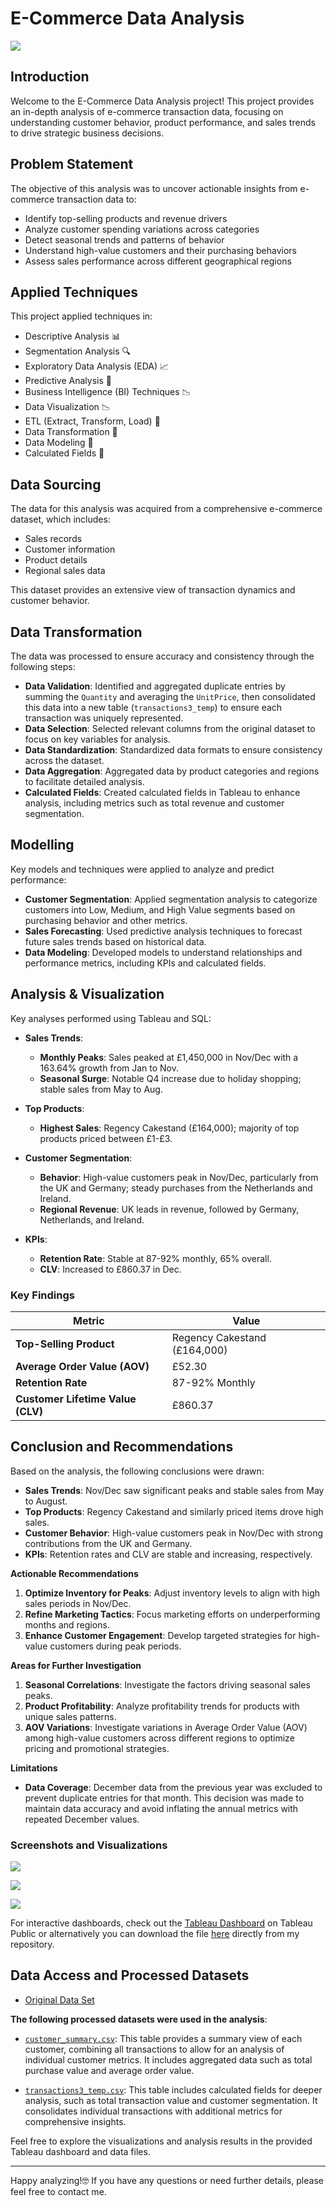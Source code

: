 # E-Commerce Data Analysis

![](Intro_Image.png) 

## Introduction
Welcome to the E-Commerce Data Analysis project! This project provides an in-depth analysis of e-commerce transaction data, focusing on understanding customer behavior, product performance, and sales trends to drive strategic business decisions.

## Problem Statement
The objective of this analysis was to uncover actionable insights from e-commerce transaction data to:
- Identify top-selling products and revenue drivers
- Analyze customer spending variations across categories
- Detect seasonal trends and patterns of behavior
- Understand high-value customers and their purchasing behaviors
- Assess sales performance across different geographical regions

## Applied Techniques
This project applied techniques in:
- Descriptive Analysis 📊
- Segmentation Analysis 🔍
- Exploratory Data Analysis (EDA) 📈
- Predictive Analysis 🔮
- Business Intelligence (BI) Techniques 📉
- Data Visualization 📉
- ETL (Extract, Transform, Load) 🔄
- Data Transformation 🔧
- Data Modeling 📐
- Calculated Fields 🔢

## Data Sourcing
The data for this analysis was acquired from a comprehensive e-commerce dataset, which includes:
- Sales records
- Customer information
- Product details
- Regional sales data

This dataset provides an extensive view of transaction dynamics and customer behavior.

## Data Transformation
The data was processed to ensure accuracy and consistency through the following steps:
- **Data Validation**: Identified and aggregated duplicate entries by summing the `Quantity` and averaging the `UnitPrice`, then consolidated this data into a new table (`transactions3_temp`) to ensure each transaction was uniquely represented.
- **Data Selection**: Selected relevant columns from the original dataset to focus on key variables for analysis.
- **Data Standardization**: Standardized data formats to ensure consistency across the dataset.
- **Data Aggregation**: Aggregated data by product categories and regions to facilitate detailed analysis.
- **Calculated Fields**: Created calculated fields in Tableau to enhance analysis, including metrics such as total revenue and customer segmentation.

## Modelling
Key models and techniques were applied to analyze and predict performance:
- **Customer Segmentation**: Applied segmentation analysis to categorize customers into Low, Medium, and High Value segments based on purchasing behavior and other metrics.
- **Sales Forecasting**: Used predictive analysis techniques to forecast future sales trends based on historical data.
- **Data Modeling**: Developed models to understand relationships and performance metrics, including KPIs and calculated fields.

## Analysis & Visualization
Key analyses performed using Tableau and SQL:

- **Sales Trends**:
  - **Monthly Peaks**: Sales peaked at £1,450,000 in Nov/Dec with a 163.64% growth from Jan to Nov.
  - **Seasonal Surge**: Notable Q4 increase due to holiday shopping; stable sales from May to Aug.

- **Top Products**:
  - **Highest Sales**: Regency Cakestand (£164,000); majority of top products priced between £1-£3.

- **Customer Segmentation**:
  - **Behavior**: High-value customers peak in Nov/Dec, particularly from the UK and Germany; steady purchases from the Netherlands and Ireland.
  - **Regional Revenue**: UK leads in revenue, followed by Germany, Netherlands, and Ireland.

- **KPIs**:
  - **Retention Rate**: Stable at 87-92% monthly, 65% overall.
  - **CLV**: Increased to £860.37 in Dec.
  
### Key Findings

| Metric                      | Value                 |
|-----------------------------|-----------------------|
| **Top-Selling Product**     | Regency Cakestand (£164,000) |
| **Average Order Value (AOV)** | £52.30                |
| **Retention Rate**          | 87-92% Monthly        |
| **Customer Lifetime Value (CLV)** | £860.37           |

## Conclusion and Recommendations
Based on the analysis, the following conclusions were drawn:
- **Sales Trends**: Nov/Dec saw significant peaks and stable sales from May to August.
- **Top Products**: Regency Cakestand and similarly priced items drove high sales.
- **Customer Behavior**: High-value customers peak in Nov/Dec with strong contributions from the UK and Germany.
- **KPIs**: Retention rates and CLV are stable and increasing, respectively.

**Actionable Recommendations**
1. **Optimize Inventory for Peaks**: Adjust inventory levels to align with high sales periods in Nov/Dec.
2. **Refine Marketing Tactics**: Focus marketing efforts on underperforming months and regions.
3. **Enhance Customer Engagement**: Develop targeted strategies for high-value customers during peak periods.

**Areas for Further Investigation**
1. **Seasonal Correlations**: Investigate the factors driving seasonal sales peaks.
2. **Product Profitability**: Analyze profitability trends for products with unique sales patterns.
3. **AOV Variations**: Investigate variations in Average Order Value (AOV) among high-value customers across different regions to optimize pricing and promotional strategies.

**Limitations**
- **Data Coverage**: December data from the previous year was excluded to prevent duplicate entries for that month. This decision was made to maintain data accuracy and avoid inflating the annual metrics with repeated December values.
   
### Screenshots and Visualizations
![](Tableau_visuals/image_sales_trends.JPG)


![](Tableau_visuals/image_top_10.JPG)


![](Tableau_visuals/image_customer_segmentation.JPG)

For interactive dashboards, check out the [Tableau Dashboard](https://public.tableau.com/views/E-commerceCustomerJourneySalesanalysis/Dashboard?:language=en-GB&:sid=&:redirect=auth&:display_count=n&:origin=viz_share_link) on Tableau Public or alternatively you can download the file [here](Tableau_visuals/Customer_Journey&Sales_analysis.twbx) directly from my repository.

## Data Access and Processed Datasets
- [Original Data Set](https://docs.google.com/spreadsheets/d/1c8WK008EwUROTsHSHolbZYLGvJedK3Xfo2hKzMYZJTY/edit?usp=sharing)


**The following processed datasets were used in the analysis**:

- [`customer_summary.csv`](https://docs.google.com/spreadsheets/d/1_VwWvUBht4Ikn0ewoHeRIj1J8u39dCgYQtvDMBO9Z98/edit?usp=sharing): This table provides a summary view of each customer, combining all transactions to allow for an analysis of individual customer metrics. It includes aggregated data such as total purchase value and average order value.

- [`transactions3_temp.csv`](https://docs.google.com/spreadsheets/d/1OxMLiy1Egf-_1UpeNtU9dhreGNMhL7vlRssbB78Z0b0/edit?usp=sharing): This table includes calculated fields for deeper analysis, such as total transaction value and customer segmentation. It consolidates individual transactions with additional metrics for comprehensive insights.

Feel free to explore the visualizations and analysis results in the provided Tableau dashboard and data files.

---

Happy analyzing!🤓 If you have any questions or need further details, please feel free to contact me.
